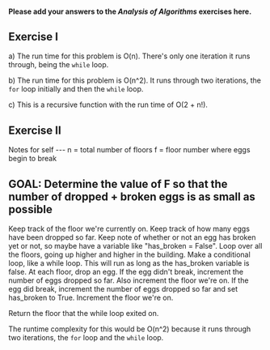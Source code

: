 #### Please add your answers to the **_Analysis of Algorithms_** exercises here.

## Exercise I

a) The run time for this problem is O(n). There's only one iteration it runs through, being the `while` loop.

b) The run time for this problem is O(n^2). It runs through two iterations, the `for` loop initially and then the `while` loop.

c) This is a recursive function with the run time of O(2 + n!).

## Exercise II

Notes for self ---
n = total number of floors
f = floor number where eggs begin to break

## GOAL: Determine the value of F so that the number of dropped + broken eggs is as small as possible

Keep track of the floor we're currently on.
Keep track of how many eggs have been dropped so far.
Keep note of whether or not an egg has broken yet or not, so maybe have a variable like "has_broken = False".
Loop over all the floors, going up higher and higher in the building.
Make a conditional loop, like a while loop. This will run as long as the has_broken variable is false.
At each floor, drop an egg.
If the egg didn't break, increment the number of eggs dropped so far. Also increment the floor we're on.
If the egg did break, increment the number of eggs dropped so far and set has_broken to True. Increment the floor we're on.

Return the floor that the while loop exited on.

The runtime complexity for this would be O(n^2) because it runs through two iterations, the `for` loop and the `while` loop.
